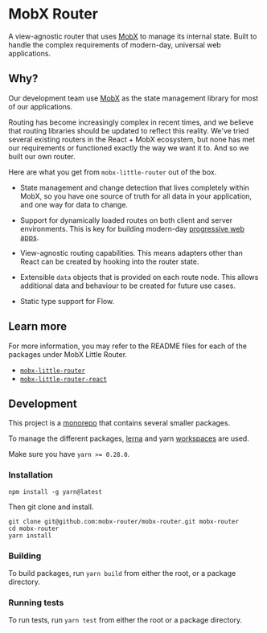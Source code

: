 # MobX Router

A view-agnostic router that uses [MobX](https://mobx.js.org/) to manage its internal state. Built
to handle the complex requirements of modern-day, universal web applications.

## Why?

Our development team use [MobX](https://mobx.js.org) as the state management library for most of our
applications.

Routing has become increasingly complex in recent times, and we believe that routing libraries should
be updated to reflect this reality. We've tried several existing routers in the React + MobX ecosystem, but
none has met our requirements or functioned exactly the way we want it to. And so we built our own router.

Here are what you get from `mobx-little-router` out of the box.

- State management and change detection that lives completely within MobX, so you have one source of
  truth for all data in your application, and one way for data to change.

- Support for dynamically loaded routes on both client and server environments. This is key for
  building modern-day [progressive web apps](https://developers.google.com/web/progressive-web-apps/).

- View-agnostic routing capabilities. This means adapters other than React can be created by hooking
  into the router state.

- Extensible `data` objects that is provided on each route node. This allows additional data and
  behaviour to be created for future use cases.

- Static type support for Flow.

## Learn more

For more information, you may refer to the README files for each of the packages under MobX Little Router.

- [`mobx-little-router`](./packages/mobx-little-router)
- [`mobx-little-router-react`](./packages/mobx-little-router-react)

## Development

This project is a [monorepo](http://www.drmaciver.com/2016/10/why-you-should-use-a-single-repository-for-all-your-companys-projects/)
that contains several smaller packages.

To manage the different packages, [lerna](https://lernajs.io/)
and yarn [workspaces](https://yarnpkg.com/blog/2017/08/02/introducing-workspaces/) are used.

Make sure you have `yarn >= 0.28.0`.

### Installation

```
npm install -g yarn@latest
```

Then git clone and install.

```
git clone git@github.com:mobx-router/mobx-router.git mobx-router
cd mobx-router
yarn install
```

### Building

To build packages, run `yarn build` from either the root, or a package directory.

### Running tests

To run tests, run `yarn test` from either the root or a package directory.
